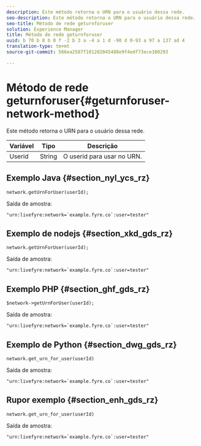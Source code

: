 ```yaml
---
description: Este método retorna o URN para o usuário dessa rede.
seo-description: Este método retorna o URN para o usuário dessa rede.
seo-title: Método de rede geturnforuser
solution: Experience Manager
title: Método de rede geturnforuser
uuid: b 70 b 8 b 0 f -2 b 3 a -4 a 1 d -90 d 0-93 a 97 a 137 ad 4
translation-type: tm+mt
source-git-commit: 566ea2587f101202045488e9f4edf73ece100293

---
```



# Método de rede geturnforuser{#geturnforuser-network-method}

Este método retorna o URN para o usuário dessa rede.

| Variável | Tipo | Descrição |
|--- |--- |--- |
| Userid | String | O userid para usar no URN. |

## Exemplo Java {#section_nyl_ycs_rz}

```
network.getUrnForUser(userId);
```

Saída de amostra:

```
"urn:livefyre:network=`example.fyre.co`:user=tester" 
```

## Exemplo de nodejs {#section_xkd_gds_rz}

```
network.getUrnForUser(userId);
```

Saída de amostra:

```
"urn:livefyre:network=`example.fyre.co`:user=tester" 
```

## Exemplo PHP {#section_ghf_gds_rz}

```
$network->getUrnForUser(userId); 
```

Saída de amostra:

```
"urn:livefyre:network=`example.fyre.co`:user=tester" 
```

## Exemplo de Python {#section_dwg_gds_rz}

```
network.get_urn_for_user(userId) 
```

Saída de amostra:

```
"urn:livefyre:network=`example.fyre.co`:user=tester" 
```

## Rupor exemplo {#section_enh_gds_rz}

```
network.get_urn_for_user(userId) 
```

Saída de amostra:

```
"urn:livefyre:network=`example.fyre.co`:user=tester" 
```
